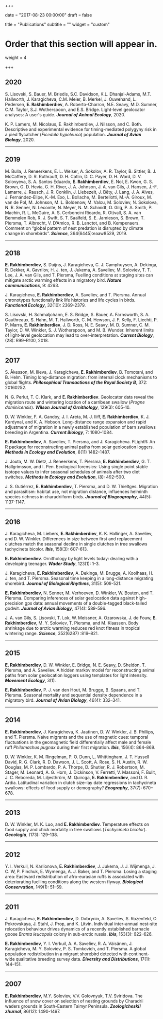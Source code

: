 +++

date = "2017-08-23 00:00:00"
draft = false

title = "Publications"
subtitle = ""
widget = "custom"

# Order that this section will appear in.
weight = 4

+++
## 2020 

S. Lisovski, S. Bauer, M. Briedis, S.C. Davidson, K.L. Dhanjal-Adams, M.T. Hallworth, J. Karagicheva, C.M. Meier, B. Merkel, J. Ouwehand, L. Pedersen, **E. Rakhimberdiev**, A. Roberto-Charron, N.E. Seavy, M.D. Sumner, C.M. Taylor, S.J. Wotherspoon, and E.S. Bridge. Light-level geolocator analyses: A user's guide. ***Journal of Animal Ecology***, 2020. 

K. P. Lamers, M. Nicolaus, E. Rakhimberdiev, J. Nilsson, and C. Both. Descriptive and experimental evidence for timing-mediated polygyny risk in a pied flycatcher (*Ficedula hypoleuca*) population. ***Journal of Avian Biology***, 2020.

---
## 2019

M. Bulla, J. Reneerkens, E. L. Weiser, A. Sokolov, A. R. Taylor, B. Sittler, B. J. McCaffery, D. R. Ruthrauff, D. H. Catlin, D. C. Payer, D. H. Ward, D. V. Solovyeva, S. A. Santos Eduardo, **E. Rakhimberdiev**, E. Nol, E. Kwon, G. S. Brown, G. D. Hevia, G. H. River, J. A. Johnson, J. A. van Gils, J. Hansen, J.-F. Lamarre, J. Rausch, J. R. Conklin, J. Liebezeit, J. Bêty, J. Lang, J. A. Alves, J. Fernández-Elipe, K.-M. Exo, L. Bollache, M. Bertellotti, M.-A. Giroux, M. van de Pol, M. Johnson, M. L. Boldenow, M. Valcu, M. Soloviev, N. Sokolova, N. R. Senner, N. Lecomte, N. Meyer, N. M. Schmidt, O. Gilg, P. A. Smith, P. Machín, R. L. McGuire, A. S. Cerboncini Ricardo, R. Ottvall, S. A. van Bemmelen Rob, R. J. Swift, S. T. Saalfeld, S. E. Jamieson, S. Brown, T. Piersma, T. Albrecht, V. D’Amico, R. B. Lanctot, and B. Kempenaers. Comment on “global pattern of nest predation is disrupted by climate change in shorebirds”. ***Science***, 364(6445):eaaw8529, 2019.

---

## 2018

**E. Rakhimberdiev**, S. Duijns, J. Karagicheva, C. J. Camphuysen, A. Dekinga, R. Dekker, A. Gavrilov, H. J. ten, J. Jukema, A. Saveliev, M. Soloviev, T. T. Lee, J. A. van Gils, and T. Piersma, Fuelling conditions at staging sites can mitigate arctic warming effects in a migratory bird. ***Nature communications***, 9: 4263.

J. Karagicheva, **E. Rakhimberdiev**, A. Saveliev, and T. Piersma. Annual chronotypes functionally link life histories and life cycles in birds. ***Functional Ecology***, 32(10): 2369-2379. 

S. Lisovski, H. Schmaljohann, E. S. Bridge, S. Bauer, A. Farnsworth, S. A. Gauthreaux, S. Hahn, M. T. Hallworth, C. M. Hewson, J. F. Kelly, F. Liechti, P. P. Marra, **E. Rakhimberdiev**, J. D. Ross, N. E. Seavy, M. D. Sumner, C. M. Taylor, D. W. Winkler, S. J. Wotherspoon, and M. B. Wunder. Inherent limits of light-level geolocation may lead to over-interpretation. ***Current Biology***, (28): R99–R100, 2018.

---

## 2017

S. Åkesson, M. Ilieva, J. Karagicheva, **E. Rakhimberdiev**, B. Tomotani, and B. Helm. Timing long-distance migration: from internal clock mechanisms to global flights. ***Philosophical Transactions of the Royal Society B***, 372: 20160252.

N. G. Perlut, T. C. Klark, and **E. Rakhimberdiev**. Geolocator data reveal the migration route and wintering location of a carribean swallow (*Progne dominicensis*). ***Wilson Journal of Ornithology***, 129(3): 605-10.
 
D. W. Winkler, F. A. Gandoy, J. I. Areta, M. J. Iliff, **E. Rakhimberdiev**, K. J. Kardynal, and K. A. Hobson. Long-distance range expansion and rapid adjustment of migration in a newly established population of barn swallows breeding in Argentina. ***Current Biology***, 7: 1080–1084.

**E. Rakhimberdiev**, A. Saveliev, T. Piersma, and J. Karagicheva. FLightR: An R package for reconstructing animal paths from solar geolocation loggers. ***Methods in Ecology and Evolution***, 8(11) 1482–1487.

J. Jouta, M. W. Dietz, J. Reneerkens, T. Piersma, **E. Rakhimberdiev**, G. T. Hallgrímsson, and I. Pen. Ecological forensics: Using single point stable isotope values to infer seasonal schedules of animals after two diet switches. ***Methods in Ecology and Evolution***, (8): 492–500.

J. S. Gutiérrez, **E. Rakhimberdiev**, T. Piersma, and D. W. Thieltges. Migration and parasitism: habitat use, not migration distance, influences helminth species richness in charadriiform birds. ***Journal of Biogeography***, 44(5): 1137-1147.

---

## 2016
J. Karagicheva, M. Liebers, **E. Rakhimberdiev**, K. K. Hallinger, A. Saveliev, and D. W. Winkler. Differences in size between first and replacement clutches match the seasonal decline in single clutches in tree swallows tachycineta bicolor. ***Ibis***, 158(3): 607-613.

**E. Rakhimberdiev**. Ornithology by light levels today: dealing with a developing teenager. ***Wader Study***, 123(1): 1–3.

J. Karagicheva, **E. Rakhimberdiev**, A. Dekinga, M. Brugge, A. Koolhaas, H. J. ten, and T. Piersma. Seasonal time keeping in a long-distance migrating shorebird. ***Journal of Biological Rhythms***, 31(5): 509-521.

**E. Rakhimberdiev**, N. Senner, M. Verhoeven, D. Winkler, W. Bouten, and T. Piersma. Comparing inferences of solar geolocation data against high-precision gps data: annual movements of a double-tagged black-tailed godwit. ***Journal of Avian Biology***, 47(4): 589-596.

J. A. van Gils, S. Lisovski, T. Lok, W. Meissner, A. Ozarowska, J. de Fouw, **E. Rakhimberdiev**, M. Y. Soloviev, T. Piersma, and M. Klaassen. Body shrinkage due to arctic warming reduces red knot fitness in tropical wintering range. ***Science***, 352(6287) :819–821.

---
## 2015
**E. Rakhimberdiev**, D. W. Winkler, E. Bridge, N. E. Seavy, D. Sheldon, T. Piersma, and A. Saveliev. A hidden markov model for reconstructing animal paths from solar geolocation loggers using templates for light intensity. ***Movement Ecology***, 3(1).

**E. Rakhimberdiev**, P. J. van den Hout, M. Brugge, B. Spaans, and T. Piersma. Seasonal mortality and sequential density dependence in a migratory bird. ***Journal of Avian Biology***, 46(4): 332–341.

---
## 2014
**E. Rakhimberdiev**, J. Karagicheva, K. Jaatinen, D. W. Winkler, J. B. Phillips, and T. Piersma. Naïve migrants and the use of magnetic cues: temporal fluctuations in the geomagnetic field differentially affect male and female ruff *Philomachus pugnax* during their first migration. ***Ibis***, 156(4): 864–869.

D. W. Winkler, K. M. Ringelman, P. O. Dunn, L. Whittingham, J. T. Hussell David, R. G. Clark, R. D. Dawson, J. L. Scott, A. Rose, S. H. Austin, R. W. Douglas, M. P. Lombardo, P. A. Thorpe, D. Shutler, R. J. Robertson, M. Stager, M. Leonard, A. G. Horn, J. Dickinson, V. Ferretti, V. Massoni, F. Bulit, J. C. Reboreda, M. Liljesthröm, M. Quiroga, **E. Rakhimberdiev**, and D. R. Ardia. Latitudinal variation in clutch size–lay date regressions in tachycineta swallows: effects of food supply or demography? ***Ecography***, 37(7): 670–678.

---
## 2013
D. W. Winkler, M. K. Luo, and **E. Rakhimberdiev**. Temperature effects on food supply and chick mortality in tree swallows (*Tachycineta bicolor*). ***Oecologia***, (173): 129–138.

---
## 2012
Y. I. Verkuil, N. Karlionova, **E. Rakhimberdiev**, J. Jukema, J. J. Wijmenga, J. C. W, P. Pinchuk, E. Wymenga, A. J. Baker, and T. Piersma. Losing a staging area: Eastward redistribution of afro-eurasian ruffs is associated with deteriorating fuelling conditions along the western flyway. ***Biological Conservation***, 149(1): 51–59.

---
## 2011
J. Karagicheva, **E. Rakhimberdiev**, D. Dobrynin, A. Saveliev, S. Rozenfeld, O. Pokrovskaya, J. Stahl, J. Prop, and K. Litvin. Individual inter-annual nest-site relocation behaviour drives dynamics of a recently established barnacle goose _Branta leucopsis_ colony in sub-arctic russia. ***Ibis***, 153(3): 622–626.

**E. Rakhimberdiev**, Y. I. Verkuil, A. A. Saveliev, R. A. Väisänen, J. Karagicheva, M. Y. Soloviev, P. S. Tomkovich, and T. Piersma. A global population redistribution in a migrant shorebird detected with continent-wide qualitative breeding survey data. ***Diversity and Distributions***, 17(1):  144–151.   

----
## 2007
**E. Rakhimberdiev**, M.Y. Soloviev, V.V. Golovnyuk, T.V. Sviridova. The influence of snow cover on selection of nesting grounds by Charadrii waders grounds in South-Eastern Taimyr Peninsula. ***Zoologicheskiĭ zhurnal***, 86(12): 1490-1497.